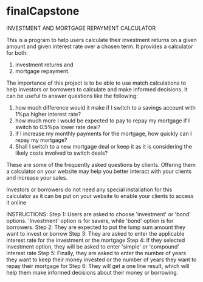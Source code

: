 # finalCapstone
INVESTMENT AND MORTGAGE REPAYMENT CALCULATOR

This is a program to help users calculate their investment returns on a given amount and given interest rate over a chosen term. It provides a calculator for both: 

1) investment returns and
2) mortgage repayment.

The importance of this project is to be able to use match calculations to help investors or borrowers to calculate and make informed decisions. It can be useful to answer questions like the following: 

1) how much difference would it make if I switch to a savings account with 1%pa higher interest rate?
2) how much more I would be expected to pay to repay my mortgage if I switch to 0.5%pa lower rate deal?
3) if I increase my monthly payments for the mortgage, how quickly can I repay my mortgage?
4) Shall I switch to a new mortgage deal or keep it as it is considering the likely costs involved to switch deals?

These are some of the frequently asked questions by clients. Offering them a calculator on your website may help you better interact with your clients and increase your sales.

Investors or borrowers do not need any special installation for this calculator as it can be put on your website to enable your clients to access it online

INSTRUCTIONS: 
Step 1: Users are asked to choose 'investment' or 'bond' options. 'Investment' option is for savers, while 'bond' option is for borrowers. 
Step 2: They are expected to put the lump sum amount they want to invest or borrow
Step 3: They are asked to enter the applicable interest rate for the investment or the mortgage
Step 4: If they selected investment option, they will be asked to enter 'simple' or 'compound' interest rate
Step 5: Finally, they are asked to enter the number of years they want to keep their money invested or the number of years they want to repay their mortgage for
Step 6: They will get a one line result, which will help them make informed decisions about their money or borrowing.
